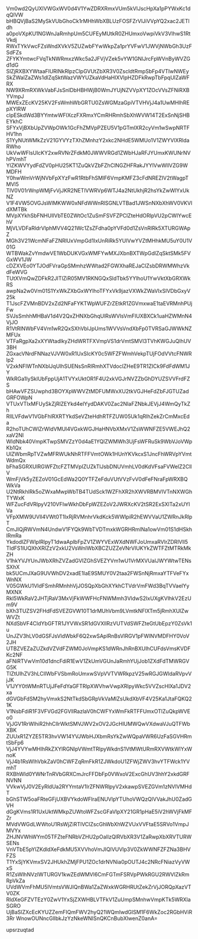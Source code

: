 Vm0wd2QyUXlVWGxWV0d4V1YwZDRXRmxVUm5kVlJscHpXa1pPYWxKc1dqQlVW
bHBQVjBaS2MySkVUbGhoCk1rMHhWbXBLUzFOSFZrVlJiVVpYQ2xac2JETldh
a0poVXpKU1NGWnJaRmhpUm5CUFEyMUtkR0ZHUmxoVwpiVkV3VlhwS1RtVkdj
RWxTYkVwcFZsWndXVkV5ZUZwbFYwWkpZa1prYVFwV1JWVjNWbGh3UzFSdFZs
ZFYKYmtwcFVqTkNWRmxzWkc5a2JFVjVZek5vYW1GNlJrcFpWVnByWVZGd1dG
SlZjRXBXYWtaaFlURlNkRlpzClpGVUtZbXR3V0ZscldtRmpSbFp4VTIwNWEy
SkZWalZaZWs1dlZqSktWazVWYUZkaVdHaHlXVlpHZDFkRwpTbFpqUlZaWFRX
NW9XRmRXWkVabFJsSnlDbHBHWjB0WmJYUjNZVVpXY1ZOcVVsZFNiRXBYVmpJ
MWExZEcKV25KV2FsWmhWbGRTU0ZsWGMzaGpiVTVHVjJ4a1UwMHlhREpXYlRW
clpESkdWd3BYYmtwWFlXczFXRmxYCmRHRmhSbXhWVW14T2ExSnNjSHBEYkhC
SFYxVjBXbUpZVWpOWk1GcFhZMVpPZEU5V1pGTmlXR2cyVm1wSwpNRTFHV1hn
S1YyNUtWMkZzV21GYVYzTXhZMnhzY2xkc2NHdE5WMUo1V1ZWYVlXRldaRWho
UkVwWFlsUlcKY2xwRVNrZFdkM0JWWVRGd1ZWbHJaRFJYUmxKWUNrNVhPVmhT
YlZKWVYydFdZV0pHU25KT1ZuQkVZbFZhClNGZHFRakJYYlVwWllVZG9WMDFH
Y0hwWmVrWjNVbFpXYzFwR1RtbFhSMlF6VmpKMFZ3cFdNREZIV2tWagpTMVl5
TlV0V01rWnpWMjFvVjJKR2NETlVWRVp6WTJ4a2NtUkhjR2hsYkZwWlYxUkNZ
V1F4VW5OVGJsWlMKWW0xNFdWWnRlSGNLVTBad1JWSnNXbXhWV0VKVldXMTBk
MVpXYkhSbFNHUllVbTE0ZWtOc1ZuSmFSVFZPClZteHdORlpVU2pCWlYwcEhV
MjVLVDFaRldrVlphMVV4Q21Wc1ZsZFdha0pYVFd0d1ZsVnRlRk5XTURGWApZ
MGh3V21WcmNFaFZNRlUxVmpGd1IxUnRiRk5YUlVwYVZtMHhkMU5uY0U1V01G
WTBWakZvYmdwVE1WbDUKVGxWMFYwMXJXbnBXTWpGdlZqSktSMk5FVGxWV1JW
cDZXVEo0YTJOdFVraGpSMmhzWWtad2FGWXhaREJaClZsbDRWMWhzVkdFeWVG
TUtXVmQwZDFkR2JITlZiR05MV1RKNGQxSldTbk5YYlhoU1YwVktXbGRXWkRS
awpNa2w0Vm01S1YxWkZXbGxWYlhoTFYxVk9jazVXWkZWaVIxSlVDbGxyV25k
T1JscFZVMnBDV2xZd2NFaFYKTWpWUFZrZEtkR1ZGVmxwaE1taEVRMnhPUjFw
SVJsSmhhMHBaV1d4V2QxZHNXbGhqUlRsWVlsVmFlUXBXCk1uaHZWMnN4VjJO
R1VtRlNWbFV4Vm1wR2QxSXhVblJpUms1WVVsVndXbFp0TVRSaGJWWkNZMFUx
VTFaRgpXa2xXYWtadlkyZHdWRTFXVmpVS1drVmtSMVl3TVhKWGJuQlhUV3BH
ZGxacVNrdFNNazVJVW0xR1UxSlcKY0c5WFZFWmhVekpTUjFOdVVtcFNWRlp2
V2xkNFlWTnNXblJqUlhSUENsSnRlRmhXTVdoclZHeE9TR1ZICk9FdFdWM1JY
WkRGa1IySklUbFppUjA1TVYxUktOR1F4U2xkVGJrNVZZbGhDYUZSVVFrdFZS
bHAwVFZSUwphd3BOYXpWWVZtMDFUMWxXU2tkVGJHeFdZbFJGTUZadGRFOWpN
VTUxVTIxMFUySkZjRlZEYkd4elYydDAKV0Zac2NIaFZNbkJEVjJ4WmQyTkZh
RllLVFdwV1VGbFhlRXRTYkdSeVZteHdhRTFZUW05Uk1qRlhZekZrCmMxcEda
R2hoTUhCWlZrWldVMUl4VGxkWGJHaHNVbXMxV1ZsWWNFZE5VWEJhQ2xaV2NI
WldNbk40VmpKTwpSMVZzY0d4aE1YQlZWMWh3UjFsWFRuSk9WbVJoVWpKb1Qx
UlZWbmRpTVZwMFRWUkNhRTFFVmtOWk1HUnYKVkcxS1JncFhWRVpYVmtWdmQx
bFhaSGRXUlRGWFZtcFZTMVpIZUZkTlJsbDNUVmhLV0dKdVFsaFVWelZ2CllV
WmFjVk5yZEZoV01GcEdWa2Q0YTFZeFduVUtVVzFvV0dFeFNraFpWRXBQWkVa
U2NtRkhlRk5oZWxaMwpWbTB4TUdSck1WZFhXR2hXWVRBMVlVTnNXWGhTYWxK
WFZucFdVRlpyV210VFIwWkhDbFpWZEZoV2JWRXcKV2tSR2ExSXlTa2xUYlVa
VFpXMW9UVll4VWt0T1IxRjRVMnhrVkdKck5WWlpiR2hEWVVaU1ZWRnJkRlpT
CmJIQjRWVmN4UndwV1FYQk9WbTVDTmxkWGRHRmlNa1owVm01S1dHSkhlRmRa
YkdodlZFWlplRlpyT1dwaAplbFpZV1ZWYVExWXdNWFJoUmxaRVlrZDRlVll5
TldFS1lUQXhXRlZzV2xkU2VsWnlWbXBCZUZZeVNrVlUKYkZWTFZtMTRkMkZH
V1hkYVJYUnJWbXRhZVZadGVIZGhSVEZYVm1wU1VrMXVUalJWYWtwTENsSXhX
bk5UCmJXaG9UVWhDV2xadE1IaE9SMUY0V2taa2FWSnNjRmxaYTFVeFYxWnNX
V05GWkU1VldFSmhRMnhhVjJOSQpXbGhXYkhCTVdrVmFWd3BqTVVaelYyMXNX
Rkl5WkRaV2JHTjRaV3MxVjFkWWFHcFNWMmh3VldwS2IxUXgKVlhkV2EzUm9V
bXh3TUZSV2FHdFdSVEZGVW10T1drMUhVbm9LVmtkNFlXTm5jRmhXUlZwWVZt
NXdSbVF4CldYbGFTR1JYVWxSR1dGVXllRzVUTVdSWFZteGtUbEpzY0ZsVk1u
UnJZV3hLV0dGSFJsVldWbkF6Q2xwSAplRnBsVlRGV1pFWlNVMDFHY0VoV2JH
UTBZVEZaZUZkdVZVdFZWM0JoVmpKS1dWRnJhRnBXUlhCUFdsVmsKVDFKc2NF
aFNiRTVwVm10d1dncFdiR1EwV1ZkUmVGUnJaRmhYUjJob1ZXdFdTMWRGVG5K
TlZtUlhZV3hLCllWbFVSbmRoUmxwSVpVVTVWRkpzV25wRGJGWldaRVpvVjJK
V1JYY0tWMnRTUjJFeFdYaGFTRlpXWVhwVwpXRlpyWkc5VVZscHlXa1JDV2xa
dGVGbFdSM2hyVmxkS2NtTkdSbGRpVkVaMlZsUkdXbVF4V25Ka1JtaFQKQ21K
V1NsbFdiR1F3VFVGd2FGVllRazlaV0hCWFYxWmFkRTFFUmxOTlZuQkpWVEo0
VjJGV1RrWlhiR2hhCllrWktSMVJWV2xOV2JGcHlUMWQwVXdwaVJuQTFWbXBK
ZUUxR1ZYZE5TR3hvVW14YVJWbHJXbmRsYkZwWQpaVWR6UzFaSGVHRmtSbFp6
VjJ4YVYwMHlhRkZXYlRGNlpVWmtTRlpyWkdnS1VtMWtURmRXVWtkWlYxWnoK
VjJ4b1RsWlhVbkZaV0hCWFZqRmFkR1ZJWkdoU1ZFWjZWV3hvYTFWck1YVmhT
RXBhWld0YWNrTnRVbGRXCmJrcFFDbFp0VWxoV2ExcGhUV3hhY2xkdGRFNVNN
VVkwVjJ0V2EyRldUa2RYYmtaV1lrZFNWRlpyV2xkawpSVEZGVm1zNVlVMHdT
bGhSTW5oaFRteGFjUXBVYkdoWFlraENUVlpYTUhoVWQzQlVVakJhU0ZadGVH
dGgKVms1R1UxUktWMkpZUWtoWFZscGFaVlpXY21GR1pHaE5iV2hWVjFkMFZr
MVdVWGdLWWtoU1RsWjZiRTlVClZscGhWbXhWZVUxVVFtaE5SRVo1VmpJMVYx
ZHJNVWhWYm05TFZteFNRbVZHU2pOalIzQlRVbXR3V1ZaRwpXbXRVTURWSENs
VnVTbE5pYlZKdldXeFdkMU5XVVhoVmJIQlVUVlp3V0ZkWWNFZFZNa3BHVFZS
T1YxSjYKVmxSV2JHUkhZMjFPU1ZOc1drNVNia0pOUTJ4c2NRcFNiazVyVWxS
R1ZsWlhNVzlWTURGV1kwZEdWMVl6CmFGTmFSRVpPWkRGU2RWVlZkRmRpVkZa
UVdWVmFhMU5IVmtsVWJIQnBWa1ZaZWxkWGRHRUtZekZrVjJORQpXazVTV0ZK
RldXeGFZVTEzY0ZwV1YxSjZXWHBLVTFkV1ZuUmpSMnhwVmpKTk5WRXlaSGRO
UjBaSlZXcEcKYUZZemFIQmFWV2hyQ21WQmIwdGlSM1F6WkZoc2RGbHViR3Rr
WnowOUNncGllbkJzYzNkeWNISnQKCnBubXlwenZ0anA=

upsrzuqtad